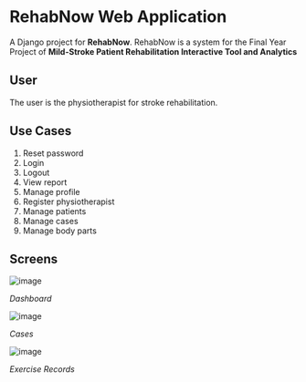 # RehabNow Web Application
A Django project for **RehabNow**. RehabNow is a system for the Final Year Project of **Mild-Stroke Patient Rehabilitation Interactive Tool and Analytics**

## User
The user is the physiotherapist for stroke rehabilitation.

## Use Cases
1. Reset password
2. Login
3. Logout
4. View report
5. Manage profile
6. Register physiotherapist
7. Manage patients
8. Manage cases
9. Manage body parts

## Screens
![image](https://user-images.githubusercontent.com/34777473/131370833-e24fd544-74ad-4fdc-8dfd-ec213426769d.png)

*Dashboard*


![image](https://user-images.githubusercontent.com/34777473/131370876-c316e382-6820-4550-968d-d9f758639071.png)

*Cases*


![image](https://user-images.githubusercontent.com/34777473/131370911-6007d7f1-4a0f-45f5-ae9d-012033ab6f70.png)

*Exercise Records*
